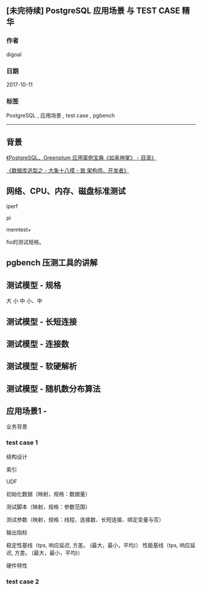 ## [未完待续] PostgreSQL 应用场景 与 TEST CASE 精华
                       
### 作者      
digoal      
      
### 日期       
2017-10-11      
        
### 标签      
PostgreSQL , 应用场景 , test case , pgbench     
                  
----                  
                   
## 背景      



[《PostgreSQL、Greenplum 应用案例宝典《如来神掌》 - 目录》](../201706/20170601_02.md)  


[《数据库选型之 - 大象十八摸 - 致 架构师、开发者》](../201702/20170209_01.md)  


## 网络、CPU、内存、磁盘标准测试  

iperf

pi

memtest+

fio的测试规格。

## pgbench 压测工具的讲解


## 测试模型 - 规格

大
小
中
小、中


## 测试模型 - 长短连接

## 测试模型 - 连接数

## 测试模型 - 软硬解析

## 测试模型 - 随机数分布算法





## 应用场景1 - 

业务背景


### test case 1

结构设计

索引

UDF

初始化数据（映射，规格：数据量）

测试脚本（映射，规格：参数范围）

测试参数（映射，规格：线程、连接数、长短连接、绑定变量与否）

输出指标


稳定性基线（tps, 响应延迟, 方差。 (最大，最小，平均)）
性能基线（tps, 响应延迟, 方差。 (最大，最小，平均)）

硬件特性


### test case 2


